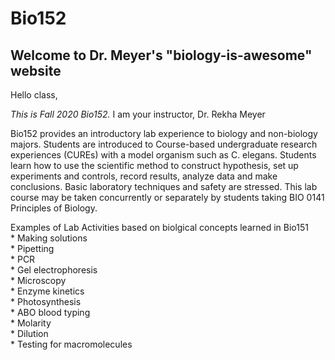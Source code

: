 # Bio152
## Welcome to Dr. Meyer's "biology-is-awesome" website
Hello class,

_This is Fall 2020 Bio152._ I am your instructor, Dr. Rekha Meyer

Bio152 provides an introductory lab experience to biology and non-biology majors. Students are introduced to Course-based undergraduate research experiences (CUREs) with a model organism such as C. elegans. Students learn how to use the scientific method to construct hypothesis, set up experiments and controls, record results, analyze data and make conclusions. Basic laboratory techniques and safety are stressed. This lab course may be taken concurrently or separately by students taking BIO 0141 Principles of Biology.

Examples of Lab Activities based on biolgical concepts learned in Bio151    
	  * Making solutions  
	  * Pipetting  
	  * PCR  
	  * Gel electrophoresis  
	  * Microscopy  
	  * Enzyme kinetics   
	  * Photosynthesis   
	  * ABO blood typing   
	  * Molarity  
	  * Dilution  
	  * Testing for macromolecules
